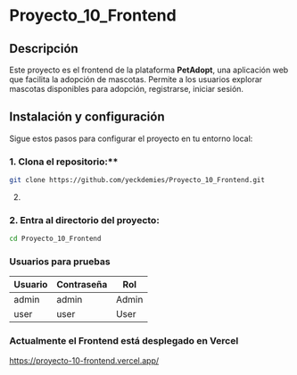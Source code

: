 # Proyecto_10_Frontend

## Descripción

Este proyecto es el frontend de la plataforma **PetAdopt**, una aplicación web que facilita la adopción de mascotas. Permite a los usuarios explorar mascotas disponibles para adopción, registrarse, iniciar sesión.

## Instalación y configuración

Sigue estos pasos para configurar el proyecto en tu entorno local:

### 1. Clona el repositorio:**
```bash
git clone https://github.com/yeckdemies/Proyecto_10_Frontend.git
```

2. 
### 2. Entra al directorio del proyecto:
```bash
cd Proyecto_10_Frontend
```

### Usuarios para pruebas

| Usuario | Contraseña | Rol   |
|---------|------------|-------|
| admin   | admin      | Admin |
| user    | user       | User  |

###  Actualmente el Frontend está desplegado en Vercel
https://proyecto-10-frontend.vercel.app/
